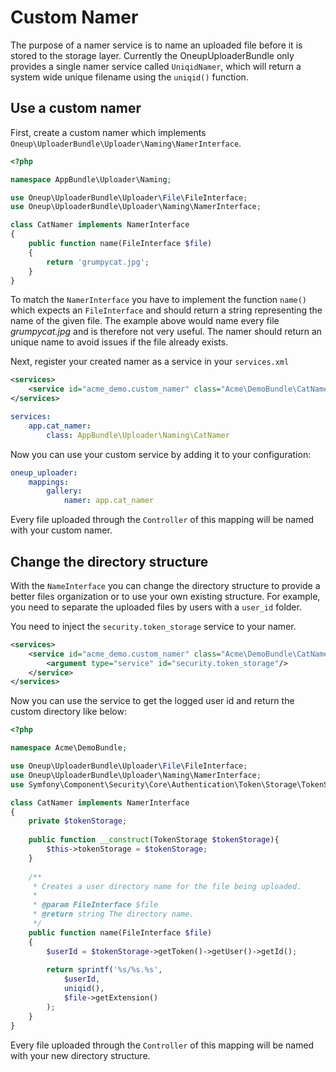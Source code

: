 Custom Namer
============

The purpose of a namer service is to name an uploaded file before it is stored to the storage layer. Currently the OneupUploaderBundle only provides a single namer service called `UniqidNamer`, which will return a system wide unique filename using the `uniqid()` function.

## Use a custom namer

First, create a custom namer which implements ```Oneup\UploaderBundle\Uploader\Naming\NamerInterface```.

```php
<?php

namespace AppBundle\Uploader\Naming;

use Oneup\UploaderBundle\Uploader\File\FileInterface;
use Oneup\UploaderBundle\Uploader\Naming\NamerInterface;

class CatNamer implements NamerInterface
{
    public function name(FileInterface $file)
    {
        return 'grumpycat.jpg';
    }
}
```

To match the `NamerInterface` you have to implement the function `name()` which expects an `FileInterface` and should return a string representing the name of the given file. The example above would name every file _grumpycat.jpg_ and is therefore not very useful. The namer should return an unique name to avoid issues if the file already exists.

Next, register your created namer as a service in your `services.xml`

```xml
<services>
    <service id="acme_demo.custom_namer" class="Acme\DemoBundle\CatNamer" />
</services>
```

```yml
services:
    app.cat_namer:
        class: AppBundle\Uploader\Naming\CatNamer
```

Now you can use your custom service by adding it to your configuration:

```yml
oneup_uploader:
    mappings:
        gallery:
            namer: app.cat_namer
```

Every file uploaded through the `Controller` of this mapping will be named with your custom namer.

## Change the directory structure

With the `NameInterface` you can change the directory structure to provide a better files organization or to use your own existing structure. For example, you need to separate the uploaded files by users with a `user_id` folder.

You need to inject the `security.token_storage` service to your namer.

```xml
<services>
    <service id="acme_demo.custom_namer" class="Acme\DemoBundle\CatNamer">
        <argument type="service" id="security.token_storage"/>
    </service>
</services>
```

Now you can use the service to get the logged user id and return the custom directory like below:

```php
<?php

namespace Acme\DemoBundle;

use Oneup\UploaderBundle\Uploader\File\FileInterface;
use Oneup\UploaderBundle\Uploader\Naming\NamerInterface;
use Symfony\Component\Security\Core\Authentication\Token\Storage\TokenStorage;

class CatNamer implements NamerInterface
{
    private $tokenStorage;
    
    public function __construct(TokenStorage $tokenStorage){
        $this->tokenStorage = $tokenStorage;
    }
    
    /**
     * Creates a user directory name for the file being uploaded.
     *
     * @param FileInterface $file
     * @return string The directory name.
     */
    public function name(FileInterface $file)
    {
        $userId = $tokenStorage->getToken()->getUser()->getId();
        
        return sprintf('%s/%s.%s',
            $userId,
            uniqid(),
            $file->getExtension()
        );
    }
}
```

Every file uploaded through the `Controller` of this mapping will be named with your new directory structure.